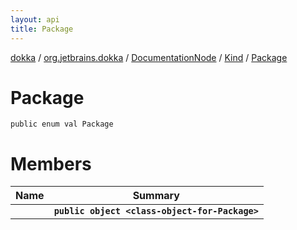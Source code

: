 ```yaml
---
layout: api
title: Package
---
```

[dokka](../../../../index.html) / [org.jetbrains.dokka](../../../index.html) / [DocumentationNode](../../index.html) / [Kind](../index.html) / [Package](index.html)


# Package


```
public enum val Package
```

# Members

| Name | Summary |
|------|---------|
|[<class-object-for-Package>](_class-object-for-Package_.html)|**`public object <class-object-for-Package>`**|

